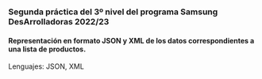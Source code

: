 <h3>Segunda práctica del 3º nivel del programa Samsung DesArrolladoras 2022/23</h3>
<h4>Representación en formato JSON y XML de los datos correspondientes a una lista de productos.</h4>
<p>Lenguajes: JSON, XML</p>
